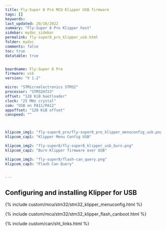 ```yaml
---
title: Fly-Super 8 Pro MCU Klipper USB firmware
tags: []
keywords: 
last_updated: 20/10/2022
summary: "Fly-Super 8 Pro Klipper host"
sidebar: mydoc_sidebar
permalink: fly-super8_pro_klipper_usb.html
folder: mydoc
comments: false
toc: true
datatable: true


boardname: Fly-Super 8 Pro
firmware: usb
version: "V 1.2"

micro: "STMicroelectronics STM32"
processor: "STM32H723"
offset: "128 KiB bootloader"
clock: "25 MHz crystal"
com: "USB on PA11/PA12"
appoffset: "128 KiB offset"
canspeed: ""



klipcom_img1: "fly-super8_pro/fly-super8_pro_klipper_menuconfig_usb.png"
klipcom_cap1: "Klipper Menu Config USB"

klipcom_img2: "fly-super8/fly-super8_klipper_usb_burn.png"
klipcom_cap2: "Burn Klipper firmware over USB"

klipcom_img3: "fly-super8/flash-can_query.png"
klipcom_cap3: "Flash Can Query"


---
```


## Configuring and installing Klipper for USB

{% include custom/mcu/stm32/stm32_klipper_menuconfig.html %}

{% include custom/mcu/stm32/stm32_klipper_flash_canboot.html %}

{% include custom/can/sht_links.html %}